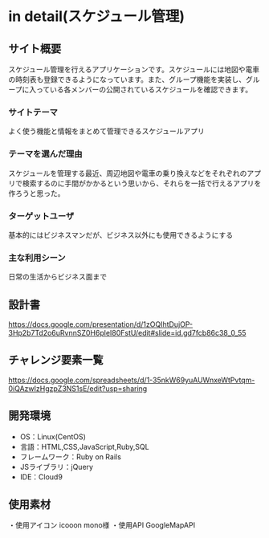 # in detail(スケジュール管理)

## サイト概要
スケジュール管理を行えるアプリケーションです。スケジュールには地図や電車の時刻表も登録できるようになっています。また、グループ機能を実装し、グループに入っている各メンバーの公開されているスケジュールを確認できます。

### サイトテーマ
よく使う機能と情報をまとめて管理できるスケジュールアプリ

### テーマを選んだ理由
スケジュールを管理する最近、周辺地図や電車の乗り換えなどをそれぞれのアプリで検索するのに手間がかかるという思いから、それらを一括で行えるアプリを作ろうと思った。

### ターゲットユーザ
基本的にはビジネスマンだが、ビジネス以外にも使用できるようにする

### 主な利用シーン
日常の生活からビジネス面まで

## 設計書
https://docs.google.com/presentation/d/1zOQIhtDujOP-3Hp2b7Td2o6uRvnnSZ0H6pleI80FstU/edit#slide=id.gd7fcb86c38_0_55

## チャレンジ要素一覧
https://docs.google.com/spreadsheets/d/1-35nkW69yuAUWnxeWtPvtqm-0iQAzwIzHgzpZ3NS1sE/edit?usp=sharing

## 開発環境
- OS：Linux(CentOS)
- 言語：HTML,CSS,JavaScript,Ruby,SQL
- フレームワーク：Ruby on Rails
- JSライブラリ：jQuery
- IDE：Cloud9

## 使用素材
・使用アイコン
icooon mono様
・使用API
	GoogleMapAPI
